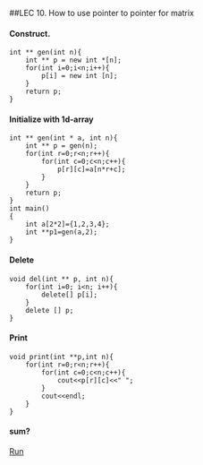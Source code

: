 ##LEC 10.
How to use pointer to pointer for matrix
#### Construct.
```
int ** gen(int n){
    int ** p = new int *[n];
    for(int i=0;i<n;i++){
        p[i] = new int [n];
    }
    return p;
}
```
#### Initialize with 1d-array
```
int ** gen(int * a, int n){
    int ** p = gen(n);
    for(int r=0;r<n;r++){
        for(int c=0;c<n;c++){
            p[r][c]=a[n*r+c];
        }
    }
    return p;
}
int main()
{
    int a[2*2]={1,2,3,4};
    int **p1=gen(a,2);
}
```
#### Delete
```
void del(int ** p, int n){
    for(int i=0; i<n; i++){
        delete[] p[i];
    }
    delete [] p;
}
```
#### Print
```
void print(int **p,int n){
    for(int r=0;r<n;r++){
        for(int c=0;c<n;c++){
            cout<<p[r][c]<<" ";
        }
        cout<<endl;
    }
}
```
#### sum?
[Run](http://cpp.sh/7cdh)








